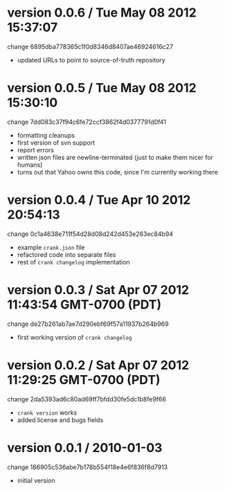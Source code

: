 
version 0.0.6 / Tue May 08 2012 15:37:07
=======================================================
change 6895dba778365c1f0d8346d8407ae46924616c27

* updated URLs to point to source-of-truth repository


version 0.0.5 / Tue May 08 2012 15:30:10
=======================================================
change 7dd083c37f94c6fe72ccf3862f4d0377791d0f41

* formatting cleanups
* first version of svn support
* report errors
* written json files are newline-terminated (just to make them nicer for humans)
* turns out that Yahoo owns this code, since I'm currently working there


version 0.0.4 / Tue Apr 10 2012 20:54:13
=======================================================
change 0c1a4638e711f54d28d08d242d453e263ec84b94

* example `crank.json` file
* refactored code into separate files
* rest of `crank changelog` implementation


version 0.0.3 / Sat Apr 07 2012 11:43:54 GMT-0700 (PDT)
=======================================================
change de27b261ab7ae7d290ebf69f57a11937b264b969

* first working version of `crank changelog`


version 0.0.2 / Sat Apr 07 2012 11:29:25 GMT-0700 (PDT)
=======================================================
change 2da5393ad6c80ad69ff7bfdd30fe5dc1b8fe9f66

* `crank version` works
* added license and bugs fields


version 0.0.1 / 2010-01-03
==========================
change 186905c536abe7b178b554f18e4e6f836f8d7913

* initial version

